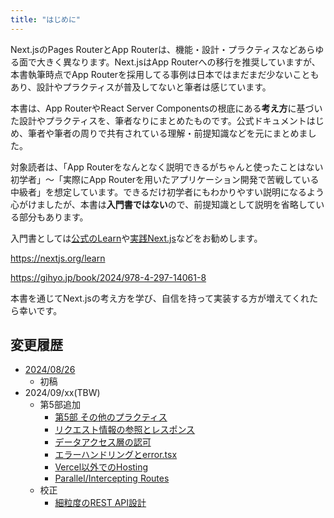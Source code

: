 ```yaml
---
title: "はじめに"
---
```


Next.jsのPages RouterとApp Routerは、機能・設計・プラクティスなどあらゆる面で大きく異なります。Next.jsはApp Routerへの移行を推奨していますが、本書執筆時点でApp Routerを採用してる事例は日本ではまだまだ少ないこともあり、設計やプラクティスが普及してないと筆者は感じています。

本書は、App RouterやReact Server Componentsの根底にある**考え方**に基づいた設計やプラクティスを、筆者なりにまとめたものです。公式ドキュメントはじめ、筆者や筆者の周りで共有されている理解・前提知識などを元にまとめました。

対象読者は、「App Routerをなんとなく説明できるがちゃんと使ったことはない初学者」〜「実際にApp Routerを用いたアプリケーション開発で苦戦している中級者」を想定しています。できるだけ初学者にもわかりやすい説明になるよう心がけましたが、本書は**入門書ではない**ので、前提知識として説明を省略している部分もあります。

入門書としては[公式のLearn](https://nextjs.org/learn)や[実践Next.js](https://gihyo.jp/book/2024/978-4-297-14061-8)などをお勧めします。

https://nextjs.org/learn

https://gihyo.jp/book/2024/978-4-297-14061-8

本書を通じてNext.jsの考え方を学び、自信を持って実装する方が増えてくれたら幸いです。

## 変更履歴

- [2024/08/26](https://github.com/AkifumiSato/zenn-article/pull/65/files)
  - 初稿
- 2024/09/xx(TBW)
  - 第5部追加
    - [第5部 その他のプラクティス](part_5)
    - [リクエスト情報の参照とレスポンス](part_5_request_ref)
    - [データアクセス層の認可](part_5_authorization)
    - [エラーハンドリングとerror.tsx](part_5_error_handling)
    - [Vercel以外でのHosting](part_5_self_hosting)
    - [Parallel/Intercepting Routes](part_5_parallel_intercepting_routes)
  - 校正
    - [細粒度のREST API設計](part_1_fine_grained_api_design)

